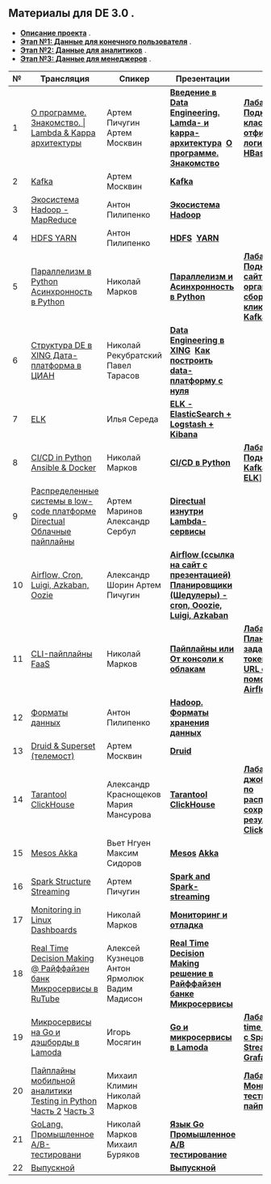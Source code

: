 ## Материалы для DE 3.0 . 
+ [**Описание проекта**](https://github.com/newprolab/content-dataengineer2/blob/master/projects/project_00.md) . 
+ [**Этап №1: Данные для конечного пользователя**](https://github.com/newprolab/content-dataengineer2/blob/master/projects/project_01.md) . 
+ [**Этап №2: Данные для аналитиков**](https://github.com/newprolab/content-dataengineer2/blob/master/projects/project_02.md) . 
+ [**Этап №3: Данные для менеджеров**](https://github.com/newprolab/content-dataengineer2/blob/master/projects/project_03.md) . 



| №    | Трансляция                                                   | Спикер                                                | Презентации                                                  | Лабы                                                         |
| :--- | ------------------------------------------------------------ | ----------------------------------------------------- | ------------------------------------------------------------ | ------------------------------------------------------------ |
| 1    | [О программе. Знакомство.  \|         Lambda & Kappa архитектуры]( https://www.youtube.com/embed/d4DB0j7Y1bs) | Артем Пичугин Артем Москвин                           | [**Введение в Data Engineering. Lamda- и kappa-архитектура**](https://github.com/newprolab/content-dataengineer2/blob/master/materials/2018-04-02_%D0%92%D0%B2%D0%B5%D0%B4%D0%B5%D0%BD%D0%B8%D0%B5-%D0%B2-DE_%D0%90%D1%80%D1%82%D0%B5%D0%BC-%D0%9C%D0%BE%D1%81%D0%BA%D0%B2%D0%B8%D0%BD.pdf)  [**О программе. Знакомство**](https://github.com/newprolab/content-dataengineer2/blob/master/materials/2018-04-02_%D0%9E-%D0%BF%D1%80%D0%BE%D0%B3%D1%80%D0%B0%D0%BC%D0%BC%D0%B5_%D0%90%D1%80%D1%82%D0%B5%D0%BC-%D0%9F%D0%B8%D1%87%D1%83%D0%B3%D0%B8%D0%BD.pdf) | [**Лаба 0. Поднять свой кластер и отфильтровать логи из HDFS в HBase**](https://github.com/newprolab/content-dataengineer2/blob/master/labs/lab00) |
| 2    | [Kafka](https://www.youtube.com/embed/Htu-Ha6IkRQ)           | Артем Москвин                                         | [**Kafka**](https://github.com/newprolab/content-dataengineer2/blob/master/materials/2018-04-04_Kafka_%D0%90%D1%80%D1%82%D0%B5%D0%BC-%D0%9C%D0%BE%D1%81%D0%BA%D0%B2%D0%B8%D0%BD.pdf) |                                                              |
| 3    | [Экосистема Hadoop -  MapReduce]( https://www.youtube.com/embed/3DY-FzWM1GI) | Антон Пилипенко                                       | [**Экосистема Hadoop**](https://github.com/newprolab/content-dataengineer2/blob/master/materials/2018-04-06_%D0%AD%D0%BA%D0%BE%D1%81%D0%B8%D1%81%D1%82%D0%B5%D0%BC%D0%B0-Hadoop_%D0%90%D0%BD%D1%82%D0%BE%D0%BD-%D0%9F%D0%B8%D0%BB%D0%B8%D0%BF%D0%B5%D0%BD%D0%BA%D0%BE.pdf) |                                                              |
| 4    | [HDFS   YARN]( https://www.youtube.com/embed/HxNRsB7_IUU)    | Антон Пилипенко                                       | [**HDFS**](https://github.com/newprolab/content-dataengineer2/blob/master/materials/2018-04-09_HDFS_%D0%90%D0%BD%D1%82%D0%BE%D0%BD-%D0%9F%D0%B8%D0%BB%D0%B8%D0%BF%D0%B5%D0%BD%D0%BA%D0%BE.pdf)  [**YARN**](https://github.com/newprolab/content-dataengineer2/blob/master/materials/2018-04-09_YARN_%D0%90%D0%BD%D1%82%D0%BE%D0%BD-%D0%9F%D0%B8%D0%BB%D0%B8%D0%BF%D0%B5%D0%BD%D0%BA%D0%BE.pdf) |                                                              |
| 5    | [Параллелизм в Python Асинхронность в Python]( https://www.youtube.com/embed/m1DaJ-volLA) | Николай Марков                                        | [**Параллелизм и Асинхронность в Python**](https://github.com/newprolab/content-dataengineer2/blob/master/materials/2018-04-11_%D0%9F%D0%B0%D1%80%D0%B0%D0%BB%D0%BB%D0%B5%D0%BB%D0%B8%D0%B7%D0%BC-%D0%B8-%D0%90%D1%81%D0%B8%D0%BD%D1%85%D1%80%D0%BE%D0%BD%D0%BD%D0%BE%D1%81%D1%82%D1%8C-%D0%B2-Python_%D0%9D%D0%B8%D0%BA%D0%BE%D0%BB%D0%B0%D0%B9-%D0%9C%D0%B0%D1%80%D0%BA%D0%BE%D0%B2.pdf) | [**Лаба 1. Поднять свой сайт и организовать сбор кликстрима в Kafka**](https://github.com/newprolab/content-dataengineer2/blob/master/labs/lab01) |
| 6    | [Структура DE в XING                 Дата-платформа в ЦИАН]( https://www.youtube.com/embed/7Oi-E27z76k) | Николай Рекубратский Павел Тарасов                    | [**Data Engineering в XING**](https://github.com/newprolab/content-dataengineer2/blob/master/materials/2018-04-13_Data-Engineering-%D0%B2-XING_%D0%9D%D0%B8%D0%BA%D0%BE%D0%BB%D0%B0%D0%B9-%D0%A0%D0%B5%D0%BA%D1%83%D0%B1%D1%80%D0%B0%D1%82%D1%81%D0%BA%D0%B8%D0%B9.pdf)               [**Как построить data-платформу с нуля**](https://github.com/newprolab/content-dataengineer2/blob/master/materials/2018-04-13_Data-Platform-%D0%B2-%D0%A6%D0%B8%D0%B0%D0%BD_%D0%9F%D0%B0%D0%B2%D0%B5%D0%BB-%D0%A2%D0%B0%D1%80%D0%B0%D1%81%D0%BE%D0%B2.pdf) |                                                              |
| 7    | [ELK]( https://www.youtube.com/embed/nY8PqJtKzPY)            | Илья Середа                                           | [**ELK - ElasticSearch + Logstash + Kibana**](https://github.com/newprolab/content-dataengineer2/blob/master/materials/2018-04-16_ELK_%D0%98%D0%BB%D1%8C%D1%8F-%D0%A1%D0%B5%D1%80%D0%B5%D0%B4%D0%B0.pdf) |                                                              |
| 8    | [CI/CD in Python Ansible & Docker]( https://www.youtube.com/embed/KVlK-BO6Xn4) | Николай Марков                                        | [**CI/CD в Python**](https://github.com/newprolab/content-dataengineer2/blob/master/materials/2018-04-18_CI-CD-%D0%B2-Python_%D0%9D%D0%B8%D0%BA%D0%BE%D0%BB%D0%B0%D0%B9-%D0%9C%D0%B0%D1%80%D0%BA%D0%BE%D0%B2.pdf) | [**Лаба 2. Подключить к Kafka стэк ELK**](https://github.com/newprolab/content-dataengineer2/blob/master/labs/lab02/lab02.md)] |
| 9    | [Распределенные системы в low-code платформе Directual Облачные пайплайны](https://www.youtube.com/embed/nxkgcxpwRCo) | Артем Маринов Александр Сербул                        | [**Directual изнутри**](https://github.com/newprolab/content-dataengineer2/blob/master/materials/2018-04-20_Directual-%D0%98%D0%B7%D0%BD%D1%83%D1%82%D1%80%D0%B8-%D0%B8-%D0%A1%D0%BD%D0%B0%D1%80%D1%83%D0%B6%D0%B8_%D0%90%D1%80%D1%82%D0%B5%D0%BC-%D0%9C%D0%B0%D1%80%D0%B8%D0%BD%D0%BE%D0%B2_%D0%92%D0%B0%D1%81%D0%B8%D0%BB%D0%B8%D0%B9-%D0%A1%D0%B0%D1%84%D1%80%D0%BE%D0%BD%D0%BE%D0%B2.pdf)  [**Lambda-сервисы**](https://github.com/newprolab/content-dataengineer2/blob/master/materials/2018-04-20_Lambda-%D1%81%D0%B5%D1%80%D0%B2%D0%B8%D1%81%D1%8B_%D0%90%D0%BB%D0%B5%D0%BA%D1%81%D0%B0%D0%BD%D0%B4%D1%80-%D0%A1%D0%B5%D1%80%D0%B1%D1%83%D0%BB.pdf) |                                                              |
| 10   | [Airflow, Cron, Luigi, Azkaban, Oozie]( https://www.youtube.com/embed/4O0DkuVB24c) | Александр Шорин Артем Пичугин                         | [**Airflow (ссылка на сайт с презентацией)**](http://kxepal.github.io/talks/newprolab-airflow#/)   [**Планировщики (Шедулеры) - cron, Ooozie, Luigi, Azkaban**](https://github.com/newprolab/content-dataengineer2/blob/master/materials/2018-04-23_%D0%9F%D0%BB%D0%B0%D0%BD%D0%B8%D1%80%D0%BE%D0%B2%D1%89%D0%B8%D0%BA%D0%B8_%D0%90%D1%80%D1%82%D0%B5%D0%BC-%D0%9F%D0%B8%D1%87%D1%83%D0%B3%D0%B8%D0%BD.pdf) |                                                              |
| 11   | [CLI-пайплайны  FaaS](https://www.youtube.com/embed/LdBFJ5ohgmE) | Николай Марков                                        | [**Пайплайны или От консоли к облакам**](https://github.com/newprolab/content-dataengineer2/blob/master/materials/2018-04-25_CLI-%D0%9F%D0%B0%D0%B9%D0%BF%D0%BB%D0%B0%D0%B9%D0%BD%D1%8B_%D0%9D%D0%B8%D0%BA%D0%BE%D0%BB%D0%B0%D0%B9-%D0%9C%D0%B0%D1%80%D0%BA%D0%BE%D0%B2.pdf) | [**Лаба 3. Планирование задачи по токенизации URL с помощью Airflow**](https://github.com/newprolab/content-dataengineer2/blob/master/labs/lab03/lab03.md) |
| 12   | [Форматы данных](https://www.youtube.com/embed/bSbRsThvzoQ)  | Антон Пилипенко                                       | [**Hadoop. Форматы хранения данных**](https://github.com/newprolab/content-dataengineer2/blob/master/materials/2018-04-27_Hadoop-File-Types_%D0%90%D0%BD%D1%82%D0%BE%D0%BD-%D0%9F%D0%B8%D0%BB%D0%B8%D0%BF%D0%B5%D0%BD%D0%BA%D0%BE.pdf) |                                                              |
| 13   | [Druid & Superset (телемост)](https://www.youtube.com/embed/DzX00iE7kwA) | Артем Москвин                                         | [**Druid**](https://github.com/newprolab/content-dataengineer2/blob/master/materials/2018-05-04_Druid_%D0%90%D1%80%D1%82%D0%B5%D0%BC-%D0%9C%D0%BE%D1%81%D0%BA%D0%B2%D0%B8%D0%BD.pdf) |                                                              |
| 14   | [Tarantool  ClickHouse](https://www.youtube.com/embed/1p_J-aQQGW4) | Александр Краснощеков  Мария Мансурова                | [**Tarantool**](https://github.com/newprolab/content-dataengineer2/blob/master/materials/2018-05-07_Tarantool_%D0%90%D0%BB%D0%B5%D0%BA%D1%81%D0%B0%D0%BD%D0%B4%D1%80-%D0%9A%D1%80%D0%B0%D1%81%D0%BD%D0%BE%D1%89%D0%B5%D0%BA%D0%BE%D0%B2.pdf)  [**ClickHouse**](https://github.com/newprolab/content-dataengineer2/blob/master/materials/2018-05-07_ClickHouse_%D0%9C%D0%B0%D1%80%D0%B8%D1%8F-%D0%9C%D0%B0%D0%BD%D1%81%D1%83%D1%80%D0%BE%D0%B2%D0%B0.pdf) | [**Лаба 4. Запуск джобы Spark по расписанию и сохранение результата в ClickHouse**](https://github.com/newprolab/content-dataengineer2/blob/master/labs/lab04/lab04.md) |
| 15   | [Mesos  Akka](https://www.youtube.com/embed/IG602qn4WMY)     | Вьет Нгуен Максим Сидоров                             | [**Mesos**](https://github.com/newprolab/content-dataengineer2/blob/master/materials/2018-05-11_Mesos_%D0%92%D1%8C%D0%B5%D1%82-%D0%9D%D0%B3%D1%83%D0%B5%D0%BD.pdf)  [**Akka**](https://github.com/newprolab/content-dataengineer2/blob/master/materials/2018-05-11_Akka_%D0%9C%D0%B0%D0%BA%D1%81%D0%B8%D0%BC-%D0%A1%D0%B8%D0%B4%D0%BE%D1%80%D0%BE%D0%B2.pdf) |                                                              |
| 16   | [Spark Structure Streaming](https://www.youtube.com/embed/xpogTTeMN6I) | Артем Пичугин                                         | [**Spark and Spark-streaming**](https://github.com/newprolab/content-dataengineer2/blob/master/materials/2018-05-14_Spark_%D0%90%D1%80%D1%82%D0%B5%D0%BC-%D0%9F%D0%B8%D1%87%D1%83%D0%B3%D0%B8%D0%BD.pdf) |                                                              |
| 17   | [Monitoring in Linux Dashboards](https://www.youtube.com/embed/DqVu44xY43c) | Николай Марков                                        | [**Мониторинг и отладка**](https://github.com/newprolab/content-dataengineer2/blob/master/materials/2018-05-16_%D0%9C%D0%BE%D0%BD%D0%B8%D1%82%D0%BE%D1%80%D0%B8%D0%BD%D0%B3-%D0%B8-%D0%BE%D1%82%D0%BB%D0%B0%D0%B4%D0%BA%D0%B0_%D0%9D%D0%B8%D0%BA%D0%BE%D0%BB%D0%B0%D0%B9-%D0%9C%D0%B0%D1%80%D0%BA%D0%BE%D0%B2.pdf) |                                                              |
| 18   | [Real Time Decision Making @ Райффайзен банк Микросервисы в RuTube](https://www.youtube.com/embed/qX5zSjR8aFQ) | Алексей Кузнецов  Антон Ярмолюк         Вадим Мадисон | [**Real Time Decision Making решение в Райффайзен банке**](https://github.com/newprolab/content-dataengineer2/blob/master/materials/2018-05-18_RB-RTDM_%D0%90%D0%BB%D0%B5%D0%BA%D1%81%D0%B5%D0%B9-%D0%9A%D1%83%D0%B7%D0%BD%D0%B5%D1%86%D0%BE%D0%B2_%D0%90%D0%BD%D1%82%D0%BE%D0%BD-%D0%AF%D1%80%D0%BC%D0%BE%D0%BB%D1%8E%D0%BA.pdf)  [**Микросервисы**](https://github.com/newprolab/content-dataengineer2/blob/master/materials/2018-05-18_%D0%9C%D0%B8%D0%BA%D1%80%D0%BE%D1%81%D0%B5%D1%80%D0%B2%D0%B8%D1%81%D1%8B_%D0%92%D0%B0%D0%B4%D0%B8%D0%BC-%D0%9C%D0%B0%D0%B4%D0%B8%D1%81%D0%BE%D0%BD.pdf) |                                                              |
| 19   | [Микросервисы на Go и дэшборды в Lamoda](https://www.youtube.com/embed/pI0zKJxubPE) | Игорь Мосягин                                         | [**Go и микросервисы в Lamoda**](https://github.com/newprolab/content-dataengineer2/blob/master/materials/2018-05-21_%D0%9C%D0%B8%D0%BA%D1%80%D0%BE%D1%81%D0%B5%D1%80%D0%B2%D0%B8%D1%81%D1%8B-Go-Lamoda_%D0%98%D0%B3%D0%BE%D1%80%D1%8C-%D0%9C%D0%BE%D1%81%D1%8F%D0%B3%D0%B8%D0%BD.pdf) | [**Лаба 5. Real-time пайплайн с Spark Streaming и Grafana**](https://github.com/newprolab/content-dataengineer2/blob/master/labs/lab05/de_lab_05.md) |
| 20   | [Пайплайны мобильной аналитики    Testing in Python](https://www.youtube.com/watch?v=IXx3YTdGzqo) [Часть 2](https://www.youtube.com/watch?v=T2pt_wiuA8Y) [Часть 3](https://www.youtube.com/watch?v=RSEEV5MzxJ4) | Михаил Климин Николай Марков                          |                                                              | [**Лаба 6. Мониторинг и тестирование пайплайна**](https://github.com/newprolab/content-dataengineer2/blob/master/labs/lab06/de_lab_06.md) |
| 21   | [GoLang. Промышленное A/B-тестировани](https://www.youtube.com/embed/aUKFz9Cpqkk) | Николай Марков           Михаил Буряков               | [**Язык Go**](https://github.com/newprolab/content-dataengineer2/blob/master/materials/2018-05-23_GoLang_%D0%9D%D0%B8%D0%BA%D0%BE%D0%BB%D0%B0%D0%B9-%D0%9C%D0%B0%D1%80%D0%BA%D0%BE%D0%B2.pdf)  [**Промышленное A/B тестирование**](https://github.com/newprolab/content-dataengineer2/blob/master/materials/2018-05-23_AB-Testing_%D0%9C%D0%B8%D1%85%D0%B0%D0%B8%D0%BB-%D0%91%D1%83%D1%80%D1%8F%D0%BA%D0%BE%D0%B2.pdf) |                                                              |
| 22   | [Выпускной](https://www.youtube.com/embed/X0FqqJ6CPA8)       |                                                       | [**Выпускной**](https://github.com/newprolab/content-dataengineer2/blob/master/materials/2018-05-25_%D0%92%D1%8B%D0%BF%D1%83%D1%81%D0%BA%D0%BD%D0%BE%D0%B9_%D0%90%D1%80%D1%82%D0%B5%D0%BC-%D0%9F%D0%B8%D1%87%D1%83%D0%B3%D0%B8%D0%BD.pdf) |                                                              |

